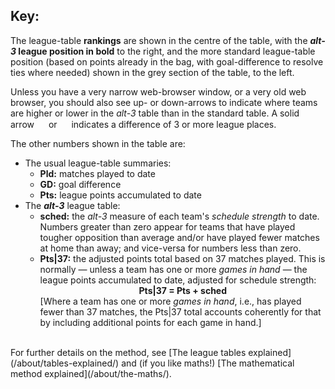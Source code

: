 ## Key:

The league-table **rankings** are shown in the centre of the table, with the **_alt-3_ league position in bold** to the right, and the more standard league-table position (based on points already in the bag, with goal-difference to resolve ties where needed) shown in the grey section of the table, to the left.

Unless you have a very narrow web-browser window, or a very old web browser, you should also see up- or down-arrows to indicate where teams are higher or lower in the *alt-3* table than in the standard table. A solid arrow <img src="/assets/images/up2.svg" width="15"> or <img src="/assets/images/down2.svg" width="15"> indicates a difference of 3 or more league places.

The other numbers shown in the table are:

<ul>
	<li>The usual league-table summaries:
        <ul>
		<li><b>Pld:</b> matches played to date</li>
        <li><b>GD:</b> goal difference</li>
        <li><b>Pts:</b> league points accumulated to date</li>
		</ul>
	</li>
    <li>The <b><i>alt-3</i></b> league table:
        <ul>
		<li><b>sched:</b> the <i>alt-3</i> measure of each team's <i>schedule strength</i> to date.  Numbers greater than zero appear for teams that have played tougher opposition than average and/or have played fewer matches at home than away; and vice-versa for numbers less than zero.</li> 
        <li><b>Pts|37:</b> the adjusted points total based on 37 matches played.  This is normally &mdash; unless a team has one or more <i>games in hand</i> &mdash; the league points accumulated to date, adjusted for schedule strength:
<center>         <b>   Pts|37 = Pts + sched </b> </center>
[Where a team has one or more <i>games in hand</i>, i.e., has played fewer than 37 matches, the Pts|37 total accounts coherently for that by including additional points for each game in hand.]</li></ul></li>
	</ul>

  

<br>
For further details on the method, see 
[The league tables explained](/about/tables-explained/) and (if you like maths!) [The mathematical method explained](/about/the-maths/).
